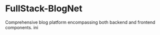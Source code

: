 # FullStack-BlogNet

Comprehensive blog platform encompassing both backend and frontend components.
ini